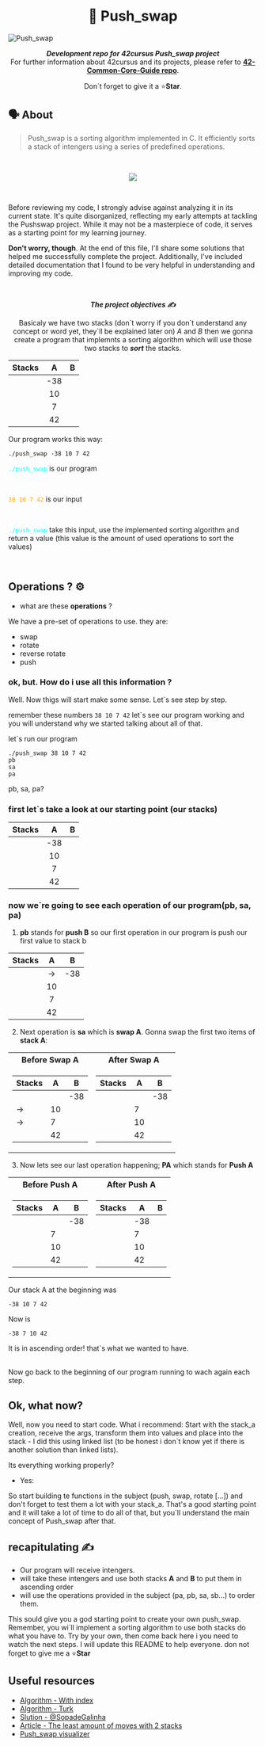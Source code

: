 <h1 align="center">
	📖 Push_swap
</h1>

![Push_swap](https://github.com/user-attachments/assets/e5de5dba-bfa2-4136-acb3-b2f0373e109a)

<p align="center">
	<b><i>Development repo for 42cursus Push_swap project</i></b><br>
	For further information about 42cursus and its projects, please refer to <a href="https://github.com/MarkosComK/42-Common-Core-Guide"><b>42-Common-Core-Guide repo</b></a>.
</p>
<p align="center">
	Don`t forget to give it a ⭐<strong>Star</strong>.
</p>

<!---
<h3 align="center">
	<a href="#%EF%B8%8F-about">About</a>
	<span> · </span>
	<a href="#-index">Index</a>
	<span> · </span>
	<a href="#%EF%B8%8F-usage">Usage</a>
	<span> · </span>
	<a href="#-testing">Testing</a>
</h3>

<div align="center">
	<img src="https://github.com/MarkosComK/42-Libft/assets/67120870/10a2a298-340e-4a67-96bd-d97716a60526">
</div>
-->

## 🗣️ About

> Push_swap is a sorting algorithm implemented in C. It efficiently sorts a stack of intengers using a series of predefined operations.

<br>
<p align="center">
<img src="https://github.com/user-attachments/assets/884ae181-eb62-407a-af90-b0aa4e6645a5"
/>
</p>

<br>
<p>
Before reviewing my code, I strongly advise against analyzing it in its current state. It's quite disorganized, reflecting my early attempts at tackling the Pushswap project. While it may not be a masterpiece of code, it serves as a starting point for my learning journey.
</p>
<p>
<strong>Don't worry, though</strong>. At the end of this file, I'll share some solutions that helped me successfully complete the project. Additionally, I've included detailed documentation that I found to be very helpful in understanding and improving my code.
</p>

<br>

<p align="center">
	<b><i>The project objectives ✍️</i></b><br>
</p>

<p align="center">
    Basicaly we have two stacks (don`t worry if you don`t understand any concept or word yet, they`ll be explained later on) <i>A</i> and <i>B</i> then we gonna create a program that implemnts a sorting algorithm which will use those two stacks to <strong><i>sort</i></strong> the stacks.
</p>

| Stacks |   A   |   B   |
| :---:  | :---: | :---: |
|        |  -38  |       |
|        |   10  |       |
|        |   7   |       |
|        |   42  |       |

<p>
    Our program works this way:
</p>

```console
./push_swap -38 10 7 42
```

<p>
    <code style="color: cyan">./push_swap</code> is our program
</p>
<br>
<p>
    <code style="color: orange">38 10 7 42</code> is our input
</p>
<br>
<p>
     <code style="color: cyan">./push_swap</code> take this input, use the implemented sorting algorithm and return a value (this value is the amount of used operations to sort the values)
</p>
<br>

## Operations ? ⚙️

- what are these <strong>operations</strong> ?

We have a pre-set of operations to use. they are:

- swap
- rotate
- reverse rotate
- push

### ok, but. How do i use all this information ?

Well. Now thigs will start make some sense. Let`s see step by step.

remember these numbers <code>38 10 7 42</code> let`s see our program working and you will understand why we started talking about all of that.

let`s run our program

```console
./push_swap 38 10 7 42
pb
sa
pa
```
pb, sa, pa?

### first let`s take a look at our starting point (our stacks)

| Stacks |   A   |   B   |
| :---:  | :---: | :---: |
|        |  -38  |       |
|        |   10  |       |
|        |   7   |       |
|        |   42  |       |

### now we`re going to see each operation of our program(pb, sa, pa)

1. <strong>pb</strong> stands for <strong>push B</strong> so our first operation in our program is push our first value to stack b

| Stacks |   A   |   B   |
| :---:  | :---: | :---: |
|        |   ->  |  -38  |
|        |   10  |       |
|        |   7   |       |
|        |   42  |       |

2. Next operation is <strong>sa</strong> which is <strong>swap A</strong>. Gonna swap the first two items of <strong>stack A</strong>:

<table>
<tr><th>Before Swap A</th><th>After Swap A</th></tr>
<tr><td>

| Stacks |   A   |   B   |
|--------|-------|-------|
|        |       |  -38  |
|   ->   |   10  |       |
|   ->   |   7   |       |
|        |   42  |       |

</td><td>

| Stacks |   A   |   B   |
|--------|-------|-------|
|        |       |  -38  |
|        |   7   |       |
|        |   10  |       |
|        |   42  |       |

</td></tr> </table>

3. Now lets see our last operation happening; <strong>PA</strong> which stands for <strong>Push A</strong>

<table>
<tr><th>Before Push A</th><th>After Push A</th></tr>
<tr><td>

| Stacks |   A   |   B   |
|--------|-------|-------|
|        |       |  -38  |
|        |   7   |       |
|        |   10  |       |
|        |   42  |       |

</td><td>

| Stacks |   A   |   B   |
|--------|-------|-------|
|        |   -38 |       |
|        |   7   |       |
|        |   10  |       |
|        |   42  |       |

</td></tr> </table>

Our stack A at the beginning was

```console
-38 10 7 42
```

Now is

```console
-38 7 10 42
```

It is in ascending order! that`s what we wanted to have.

<br>
Now go back to the beginning of our program running to wach again each step.

## Ok, what now?

Well, now you need to start code. What i recommend:
Start with the stack_a creation, receive the args, transform them into values and place into the stack - I did this using linked list (to be honest i don`t know yet if there is another solution than linked lists).

Its everything working properly? 

- Yes:

So start building te functions in the subject (push, swap, rotate [...]) and don't forget to test them a lot with your stack_a. That's a good starting point and it will take a lot of time to do all of that, but you`ll understand the main concept of Push_swap after that.

## recapitulating ✍️

- Our program will receive intengers.
- will take these intengers and use both stacks <strong>A</strong> and <strong>B</strong> to put them in ascending order
- will use the operations provided in the subject (pa, pb, sa, sb...) to order them.

This sould give you a god starting point to create your own push_swap. Remember, you wi`ll implement a sorting algorithm to use both stacks do what you have to. Try by your own, then come back here i you need to watch the next steps. I will update this README to help everyone. don not forget to give me a ⭐<strong>Star</strong>

## Useful resources

* [Algorithm - With index](https://github.com/VBrazhnik/Push_swap/wiki/Algorithm)
* [Algorithm - Turk](https://medium.com/@ayogun/push-swap-c1f5d2d41e97)
* [Slution - @SopadeGalinha](https://github.com/SopadeGalinha/42-Push_Swap)
* [Article - The least amount of moves with 2 stacks](https://medium.com/@jamierobertdawson/push-swap-the-least-amount-of-moves-with-two-stacks-d1e76a71789a)
* [Push_swap visualizer](https://github.com/o-reo/push_swap_visualizer)
